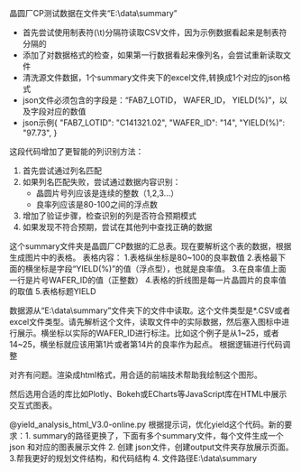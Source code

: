 晶圆厂CP测试数据在文件夹“E:\data\summary”
- 首先尝试使用制表符(\t)分隔符读取CSV文件，因为示例数据看起来是制表符分隔的
- 添加了对数据格式的检查，如果第一行数据看起来像列名，会尝试重新读取文件
- 清洗源文件数据，1个summary文件夹下的excel文件,转换成1个对应的json格式
- json文件必须包含的字段是：“FAB7_LOTID，	WAFER_ID，	YIELD(%)”，以及字段对应的数值
- json示例{
   "FAB7_LOTID": "C141321.02",
   "WAFER_ID": "14",
   "YIELD(%)": "97.73",
}

这段代码增加了更智能的列识别方法：
1. 首先尝试通过列名匹配
2. 如果列名匹配失败，尝试通过数据内容识别：
   - 晶圆片号列应该是连续的整数（1,2,3...）
   - 良率列应该是80-100之间的浮点数
3. 增加了验证步骤，检查识别的列是否符合预期模式
4. 如果发现不符合预期，尝试在其他列中查找正确的数据

这个summary文件夹是晶圆厂CP数据的汇总表。现在要解析这个表的数据，根据生成图片中的表格。
表格内容：
    1.表格纵坐标是80~100的良率数值
    2.表格最下面的横坐标是字段“YIELD(%)”的值（浮点型），也就是良率值。
    3.在良率值上面一行是片号WAFER_ID的值（正整数）
    4.表格的折线图是每一片晶圆片的良率值的取值
    5.表格标题YIELD


数据源从“E:\data\summary”文件夹下的文件中读取。这个文件类型是*.CSV或者excel文件类型。请先解析这个文件，读取文件中的实际数据，然后塞入图标中进行展示。横坐标以实际的WAFER_ID进行标注。比如这个例子是从1~25，或者14~25，横坐标就应该用第1片或者第14片的良率作为起点。 根据逻辑进行代码调整

对齐有问题。渲染成html格式，用合适的前端技术帮助我绘制这个图形。

然后选用合适的库比如Plotly、Bokeh或ECharts等JavaScript库在HTML中展示交互式图表。




@yield_analysis_html_V3.0-online.py 根据提示词，优化yield这个代码。新的要求：1. summary的路径更换了，下面有多个summary文件，每个文件生成一个json 和对应的图表展示文件  2. 创建 json文件，创建output文件夹存放展示页面。 3.帮我更好的规划文件结构，和代码结构 4. 文件路径E:\data\summary